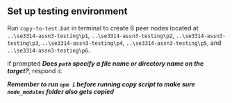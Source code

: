 ## Set up testing environment

Run `copy-to-test.bat` in terminal to create 6 peer nodes located at `..\se3314-assn3-testing\p1`, `..\se3314-assn3-testing\p2`, `..\se3314-assn3-testing\p3`, `..\se3314-assn3-testing\p4`, `..\se3314-assn3-testing\p5`,  and `..\se3314-assn3-testing\p6`.

if prompted **_Does `path` specify a file name or directory name on the target?_**, respond `d`.

**_Remember to run `npm i` before running copy script to make sure `node_modules` folder also gets copied_**
